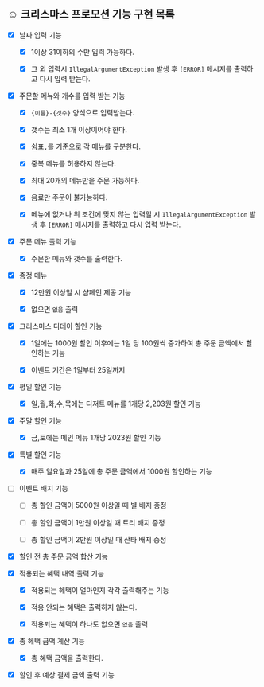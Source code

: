 


## ☺️ 크리스마스 프로모션 기능 구현 목록

- [x] 날짜 입력 기능
  - [x] 1이상 31이하의 수만 입력 가능하다.
  - [x] 그 외 입력시 `IllegalArgumentException` 발생 후 `[ERROR]` 메시지를 출력하고 다시 입력 받는다.
 

- [x] 주문할 메뉴와 개수를 입력 받는 기능
  - [x] `{이름}-{갯수}` 양식으로 입력받는다.
  - [x] 갯수는 최소 1개 이상이어야 한다.
  - [x] 쉼표`,`를 기준으로 각 메뉴를 구분한다.
  - [x] 중복 메뉴를 허용하지 않는다.
  - [x] 최대 20개의 메뉴만을 주문 가능하다.
  - [x] 음료만 주문이 불가능하다.
  - [x] 메뉴에 없거나 위 조건에 맞지 않는 입력일 시 `IllegalArgumentException` 발생 후 `[ERROR]` 메시지를 출력하고 다시 입력 받는다.


- [x] 주문 메뉴 출력 기능
  - [x] 주문한 메뉴와 갯수를 출력한다.


- [x] 증정 메뉴
  - [x] 12만원 이상일 시 샴페인 제공 기능
  - [x] 없으면 `없음` 출력


- [x] 크리스마스 디데이 할인 기능
  - [x] 1일에는 1000원 할인 이후에는 1일 당 100원씩 증가하여 총 주문 금액에서 할인하는 기능
  - [x] 이벤트 기간은 1일부터 25일까지


- [x] 평일 할인 기능
  - [x] 일,월,화,수,목에는 디저트 메뉴를 1개당 2,203원 할인 기능


- [x] 주말 할인 기능
  - [x] 금,토에는 메인 메뉴 1개당 2023원 할인 기능

- [x] 특별 할인 기능
  - [x] 매주 일요일과 25일에 총 주문 금액에서 1000원 할인하는 기능

- [ ] 이벤트 배지 기능
  - [ ] 총 할인 금액이 5000원 이상일 때 별 배지 증정
  - [ ] 총 할인 금액이 1만원 이상일 때 트리 배지 증정
  - [ ] 총 할인 금액이 2만원 이상일 때 산타 배지 증정


- [x] 할인 전 총 주문 금액 합산 기능


- [x] 적용되는 혜택 내역 출력 기능
  -  [x] 적용되는 혜택이 얼마인지 각각 출력해주는 기능
  -  [x] 적용 안되는 혜택은 출력하지 않는다.
  -  [x] 적용되는 혜택이 하나도 없으면 `없음` 출력


- [x] 총 혜택 금액 계산 기능
  - [x] 총 혜택 금액을 출력한다.


- [x] 할인 후 예상 결제 금액 출력 기능

